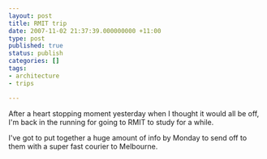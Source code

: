 ```yaml
---
layout: post
title: RMIT trip
date: 2007-11-02 21:37:39.000000000 +11:00
type: post
published: true
status: publish
categories: []
tags:
- architecture
- trips

---
```

<p>After a heart stopping moment yesterday when I thought it would all be off, I'm back in the running for going to RMIT to study for a while.</p>
<p>I've got to put together a huge amount of info by Monday to send off to them with a super fast courier to Melbourne.</p>
